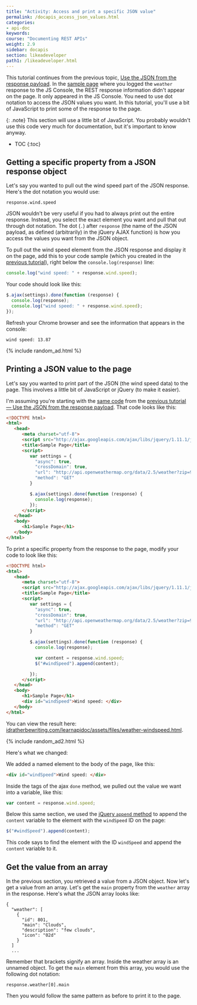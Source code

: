 ```yaml
---
title: "Activity: Access and print a specific JSON value"
permalink: /docapis_access_json_values.html
categories:
- api-doc
keywords:
course: "Documenting REST APIs"
weight: 2.9
sidebar: docapis
section: likeadeveloper
path1: /likeadeveloper.html
---
```


This tutorial continues from the previous topic, [Use the JSON from the response payload](docapis_json_console.html). In the [sample page](http://idratherbewriting.com/learnapidoc/assets/files/weatherdata-plain.html) where you logged the `weather` response to the JS Console, the REST response information didn't appear on the page. It only appeared in the JS Console. You need to use dot notation to access the JSON values you want. In this tutorial, you'll use a bit of JavaScript to print some of the response to the page.

{: .note}
This section will use a little bit of JavaScript. You probably wouldn't use this code very much for documentation, but it's important to know anyway.

* TOC
{:toc}

## Getting a specific property from a JSON response object

Let's say you wanted to pull out the wind speed part of the JSON response. Here's the dot notation you would use:

```
response.wind.speed
```

JSON wouldn't be very useful if you had to always print out the entire response. Instead, you select the exact element you want and pull that out through dot notation. The dot (`.`) after `response` (the name of the JSON payload, as defined (arbitrarily) in the jQuery AJAX function) is how you access the values you want from the JSON object.

To pull out the wind speed element from the JSON response and display it on the page, add this to your code sample (which you created in the [previous tutorial](docapis_analyze_json.html)), right below the `console.log(response)` line:

```js
console.log("wind speed: " + response.wind.speed);
```

Your code should look like this:

```js
$.ajax(settings).done(function (response) {
  console.log(response);
  console.log("wind speed: " + response.wind.speed);
});
```

Refresh your Chrome browser and see the information that appears in the console:

```
wind speed: 13.87
```

{% include random_ad.html %}

## Printing a JSON value to the page

Let's say you wanted to print part of the JSON (the wind speed data) to the page. This involves a little bit of JavaScript or jQuery (to make it easier).

I'm assuming you're starting with the [same code](http://idratherbewriting.com/learnapidoc/assets/files/weather-plain.html) from the [previous tutorial &mdash; Use the JSON from the response payload](docapis_json_console.html). That code looks like this:

```html
<!DOCTYPE html>
<html>
   <head>
      <meta charset="utf-8">
      <script src="http://ajax.googleapis.com/ajax/libs/jquery/1.11.1/jquery.min.js"></script>
      <title>Sample Page</title>
      <script>
         var settings = {
           "async": true,
           "crossDomain": true,
           "url": "http://api.openweathermap.org/data/2.5/weather?zip=95050%2Cus&appid=fd4698c940c6d1da602a70ac34f0b147&units=imperial",
           "method": "GET"
         }

         $.ajax(settings).done(function (response) {
           console.log(response);
         });
      </script>
   </head>
   <body>
      <h1>Sample Page</h1>
   </body>
</html>
```

To print a specific property from the response to the page, modify your code to look like this:

```html
<!DOCTYPE html>
<html>
   <head>
      <meta charset="utf-8">
      <script src="http://ajax.googleapis.com/ajax/libs/jquery/1.11.1/jquery.min.js"></script>
      <title>Sample Page</title>
      <script>
         var settings = {
           "async": true,
           "crossDomain": true,
           "url": "http://api.openweathermap.org/data/2.5/weather?zip=95050%2Cus&appid=fd4698c940c6d1da602a70ac34f0b147&units=imperial",
           "method": "GET"
         }

         $.ajax(settings).done(function (response) {
           console.log(response);

           var content = response.wind.speed;
           $("#windSpeed").append(content);

         });
      </script>
   </head>
   <body>
      <h1>Sample Page</h1>
      <div id="windSpeed">Wind speed: </div>
   </body>
</html>
```

You can view the result here: <a href="http://idratherbewriting.com/learnapidoc/assets/files/weather-windspeed.html">idratherbewriting.com/learnapidoc/assets/files/weather-windspeed.html</a>.

{% include random_ad2.html %}

Here's what we changed:

We added a named element to the body of the page, like this:

```html
<div id="windSpeed">Wind speed: </div>
 ```

Inside the tags of the ajax `done` method, we pulled out the value we want into a variable, like this:

```js
var content = response.wind.speed;
```

Below this same section, we used the [jQuery `append` method](http://api.jquery.com/append/) to append the `content` variable to the element with the `windSpeed` ID on the page:

```js
$("#windSpeed").append(content);
```

This code says to find the element with the ID `windSpeed` and append the `content` variable to it.

## Get the value from an array

In the previous section, you retrieved a value from a JSON object. Now let's get a value from an array. Let's get the `main` property from the `weather` array in the response. Here's what the JSON array looks like:

```
{
  "weather": [
    {
      "id": 801,
      "main": "Clouds",
      "description": "few clouds",
      "icon": "02d"
    }
  ]
  ...
```

Remember that brackets signify an array. Inside the weather array is an unnamed object. To get the `main` element from this array, you would use the following dot notation:

```
response.weather[0].main
```

Then you would follow the same pattern as before to print it to the page.
